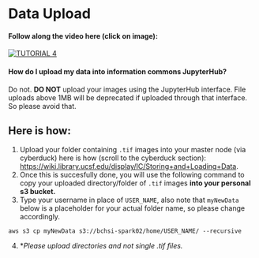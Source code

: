 # Data Upload

#### Follow along the video here (click on image):
[![TUTORIAL 4](https://img.youtube.com/vi/7HRPJtlJui8/0.jpg)](https://youtu.be/7HRPJtlJui8)

#### How do I upload my data into information commons JupyterHub?

Do not. **DO NOT** upload your images using the JupyterHub interface. File uploads above 1MB will be deprecated if uploaded through that interface.
So please avoid that. 

## Here is how:
1. Upload your folder containing `.tif` images into your master node (via cyberduck) here is how (scroll to the cyberduck section): https://wiki.library.ucsf.edu/display/IC/Storing+and+Loading+Data.
2. Once this is succesfully done, you will use the following command to copy your uploaded directory/folder of `.tif` images **into your personal s3 bucket.**
3. Type your username in place of `USER_NAME`, also note that `myNewData` below is a placeholder for your actual folder name, so please change accordingly.

  `aws s3 cp myNewData s3://bchsi-spark02/home/USER_NAME/ --recursive`
  
4. **Please upload directories and not single *.tif files.**
